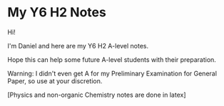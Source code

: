# My Y6 H2 Notes

Hi! 

I'm Daniel and here are my Y6 H2 A-level notes. 

Hope this can help some future A-level students with their preparation.

Warning: I didn't even get A for my Preliminary Examination for General Paper, so use at your discretion.

[Physics and non-organic Chemistry notes are done in latex]